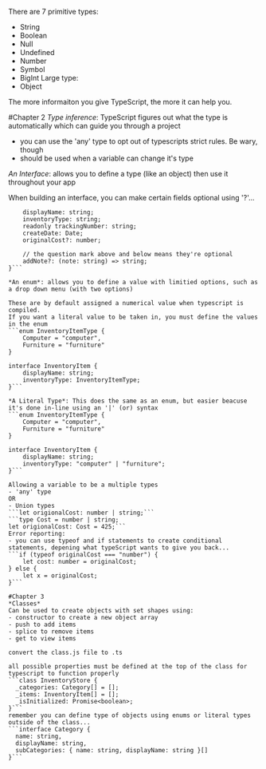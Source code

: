 There are 7 primitive types:

- String
- Boolean
- Null
- Undefined
- Number
- Symbol
- BigInt
  Large type:
- Object

The more informaiton you give TypeScript, the more it can help you.

#Chapter 2
_Type inference_: TypeScript figures out what the type is automatically which can guide you through a project

- you can use the 'any' type to opt out of typescripts strict rules. Be wary, though
- should be used when a variable can change it's type

_An Interface_: allows you to define a type (like an object) then use it throughout your app

When building an interface, you can make certain fields optional using '?'...

````interface InventoryItem {
    displayName: string;
    inventoryType: string;
    readonly trackingNumber: string;
    createDate: Date;
    originalCost?: number;

    // the question mark above and below means they're optional
    addNote?: (note: string) => string;
}```

*An enum*: allows you to define a value with limitied options, such as a drop down menu (with two options)

These are by default assigned a numerical value when typescript is compiled.
If you want a literal value to be taken in, you must define the values in the enum
```enum InventoryItemType {
    Computer = "computer",
    Furniture = "furniture"
}

interface InventoryItem {
    displayName: string;
    inventoryType: InventoryItemType;
}```

*A Literal Type*: This does the same as an enum, but easier beacuse it's done in-line using an '|' (or) syntax
```enum InventoryItemType {
    Computer = "computer",
    Furniture = "furniture"
}

interface InventoryItem {
    displayName: string;
    inventoryType: "computer" | "furniture";
}```

Allowing a variable to be a multiple types
- 'any' type
OR
- Union types
```let origionalCost: number | string;```
```type Cost = number | string;
let origionalCost: Cost = 425;```
Error reporting:
- you can use typeof and if statements to create conditional statements, depening what typeScript wants to give you back...
```if (typeof originalCost === "number") {
    let cost: number = originalCost;
} else {
    let x = originalCost;
}```

#Chapter 3
*Classes*
Can be used to create objects with set shapes using:
- constructor to create a new object array
- push to add items
- splice to remove items
- get to view items

convert the class.js file to .ts

all possible properties must be defined at the top of the class for typescript to function properly
```class InventoryStore {
  _categories: Category[] = [];
  _items: InventoryItem[] = [];
  _isInitialized: Promise<boolean>;
}```
remember you can define type of objects using enums or literal types outside of the class...
```interface Category {
  name: string,
  displayName: string,
  subCategories: { name: string, displayName: string }[]
}```


